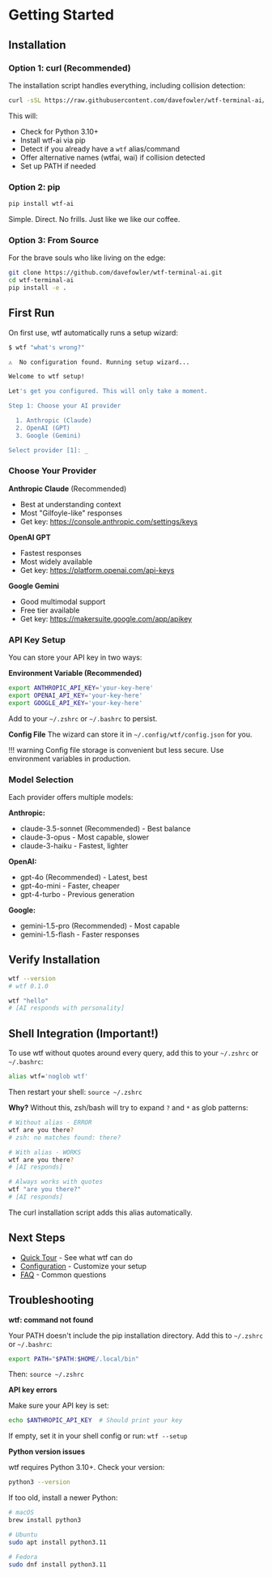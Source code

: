 # Getting Started

## Installation

### Option 1: curl (Recommended)

The installation script handles everything, including collision detection:

```bash
curl -sSL https://raw.githubusercontent.com/davefowler/wtf-terminal-ai/main/install.sh | bash
```

This will:

- Check for Python 3.10+
- Install wtf-ai via pip
- Detect if you already have a `wtf` alias/command
- Offer alternative names (wtfai, wai) if collision detected
- Set up PATH if needed

### Option 2: pip

```bash
pip install wtf-ai
```

Simple. Direct. No frills. Just like we like our coffee.

### Option 3: From Source

For the brave souls who like living on the edge:

```bash
git clone https://github.com/davefowler/wtf-terminal-ai.git
cd wtf-terminal-ai
pip install -e .
```

## First Run

On first use, wtf automatically runs a setup wizard:

```bash
$ wtf "what's wrong?"

⚠  No configuration found. Running setup wizard...

Welcome to wtf setup!

Let's get you configured. This will only take a moment.

Step 1: Choose your AI provider

  1. Anthropic (Claude)
  2. OpenAI (GPT)
  3. Google (Gemini)

Select provider [1]: _
```

### Choose Your Provider

**Anthropic Claude** (Recommended)
- Best at understanding context
- Most "Gilfoyle-like" responses
- Get key: https://console.anthropic.com/settings/keys

**OpenAI GPT**
- Fastest responses
- Most widely available
- Get key: https://platform.openai.com/api-keys

**Google Gemini**
- Good multimodal support
- Free tier available
- Get key: https://makersuite.google.com/app/apikey

### API Key Setup

You can store your API key in two ways:

**Environment Variable (Recommended)**
```bash
export ANTHROPIC_API_KEY='your-key-here'
export OPENAI_API_KEY='your-key-here'
export GOOGLE_API_KEY='your-key-here'
```

Add to your `~/.zshrc` or `~/.bashrc` to persist.

**Config File**
The wizard can store it in `~/.config/wtf/config.json` for you.

!!! warning
    Config file storage is convenient but less secure. Use environment variables in production.

### Model Selection

Each provider offers multiple models:

**Anthropic:**
- claude-3.5-sonnet (Recommended) - Best balance
- claude-3-opus - Most capable, slower
- claude-3-haiku - Fastest, lighter

**OpenAI:**
- gpt-4o (Recommended) - Latest, best
- gpt-4o-mini - Faster, cheaper
- gpt-4-turbo - Previous generation

**Google:**
- gemini-1.5-pro (Recommended) - Most capable
- gemini-1.5-flash - Faster responses

## Verify Installation

```bash
wtf --version
# wtf 0.1.0

wtf "hello"
# [AI responds with personality]
```

## Shell Integration (Important!)

To use wtf without quotes around every query, add this to your `~/.zshrc` or `~/.bashrc`:

```bash
alias wtf='noglob wtf'
```

Then restart your shell: `source ~/.zshrc`

**Why?** Without this, zsh/bash will try to expand `?` and `*` as glob patterns:

```bash
# Without alias - ERROR
wtf are you there?
# zsh: no matches found: there?

# With alias - WORKS
wtf are you there?
# [AI responds]

# Always works with quotes
wtf "are you there?"
# [AI responds]
```

The curl installation script adds this alias automatically.

## Next Steps

- [Quick Tour](quick-tour.md) - See what wtf can do
- [Configuration](config/files.md) - Customize your setup
- [FAQ](faq.md) - Common questions

## Troubleshooting

**wtf: command not found**

Your PATH doesn't include the pip installation directory. Add this to `~/.zshrc` or `~/.bashrc`:

```bash
export PATH="$PATH:$HOME/.local/bin"
```

Then: `source ~/.zshrc`

**API key errors**

Make sure your API key is set:

```bash
echo $ANTHROPIC_API_KEY  # Should print your key
```

If empty, set it in your shell config or run: `wtf --setup`

**Python version issues**

wtf requires Python 3.10+. Check your version:

```bash
python3 --version
```

If too old, install a newer Python:

```bash
# macOS
brew install python3

# Ubuntu
sudo apt install python3.11

# Fedora
sudo dnf install python3.11
```
